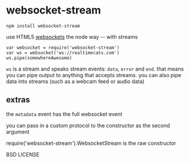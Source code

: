 # websocket-stream

    npm install websocket-stream

use HTML5 [websockets](https://developer.mozilla.org/en-US/docs/WebSockets) the node way -- with streams

    var websocket = require('websocket-stream')
    var ws = websocket('ws://realtimecats.com')
    ws.pipe(somewhereAwesome)

`ws` is a stream and speaks stream events: `data`, `error` and `end`. that means you can pipe output to anything that accepts streams. you can also pipe data into streams (such as a webcam feed or audio data)

## extras

the `metadata` event has the full websocket event

you can pass in a custom protocol to the constructor as the second argument

require('websocket-stream').WebsocketStream is the raw constructor

BSD LICENSE